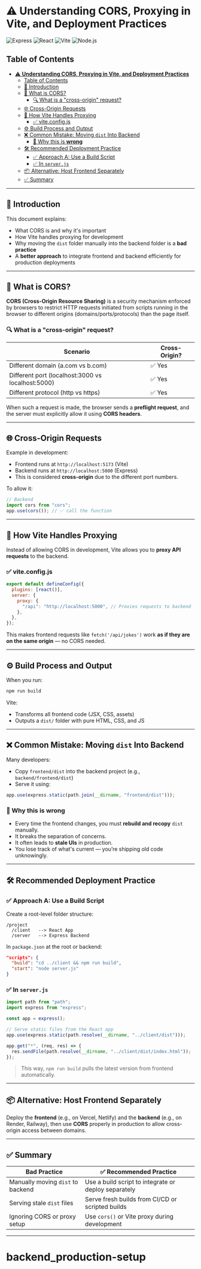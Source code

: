 # ⚠️ **Understanding CORS, Proxying in Vite, and Deployment Practices**

![Express](https://img.shields.io/badge/Express.js-90ee90?style=for-the-badge&logo=express&logoColor=black) ![React](https://img.shields.io/badge/React-20232a?style=for-the-badge&logo=react&logoColor=61dafb) ![Vite](https://img.shields.io/badge/Vite-646cff?style=for-the-badge&logo=vite&logoColor=yellow) ![Node.js](https://img.shields.io/badge/Node.js-339933?style=for-the-badge&logo=node.js&logoColor=white)

## Table of Contents

- [⚠️ **Understanding CORS, Proxying in Vite, and Deployment Practices**](#️-understanding-cors-proxying-in-vite-and-deployment-practices)
  - [Table of Contents](#table-of-contents)
  - [🧾 Introduction](#-introduction)
  - [🔐 What is CORS?](#-what-is-cors)
    - [🔍 What is a "cross-origin" request?](#-what-is-a-cross-origin-request)
  - [🌐 Cross-Origin Requests](#-cross-origin-requests)
  - [🚀 How Vite Handles Proxying](#-how-vite-handles-proxying)
    - [✅ vite.config.js](#-viteconfigjs)
  - [⚙️ Build Process and Output](#️-build-process-and-output)
  - [❌ Common Mistake: Moving `dist` Into Backend](#-common-mistake-moving-dist-into-backend)
    - [🔴 Why this is **wrong**](#-why-this-is-wrong)
  - [🛠️ Recommended Deployment Practice](#️-recommended-deployment-practice)
    - [✅ Approach A: Use a Build Script](#-approach-a-use-a-build-script)
    - [✅ In `server.js`](#-in-serverjs)
  - [📦 Alternative: Host Frontend Separately](#-alternative-host-frontend-separately)
  - [✅ Summary](#-summary)

---

## 🧾 Introduction

This document explains:

- What CORS is and why it's important
- How Vite handles proxying for development
- Why moving the `dist` folder manually into the backend folder is a **bad practice**
- A **better approach** to integrate frontend and backend efficiently for production deployments

---

## 🔐 What is CORS?

**CORS (Cross-Origin Resource Sharing)** is a security mechanism enforced by browsers to restrict HTTP requests initiated from scripts running in the browser to different origins (domains/ports/protocols) than the page itself.

### 🔍 What is a "cross-origin" request?

| Scenario                                          | Cross-Origin? |
| ------------------------------------------------- | ------------- |
| Different domain (a.com vs b.com)                 | ✅ Yes        |
| Different port (localhost:3000 vs localhost:5000) | ✅ Yes        |
| Different protocol (http vs https)                | ✅ Yes        |

When such a request is made, the browser sends a **preflight request**, and the server must explicitly allow it using **CORS headers**.

---

## 🌐 Cross-Origin Requests

Example in development:

- Frontend runs at `http://localhost:5173` (Vite)
- Backend runs at `http://localhost:5000` (Express)
- This is considered **cross-origin** due to the different port numbers.

To allow it:

```js
// Backend
import cors from "cors";
app.use(cors()); // ✅ call the function
```

---

## 🚀 How Vite Handles Proxying

Instead of allowing CORS in development, Vite allows you to **proxy API requests** to the backend.

### ✅ vite.config.js

```js
export default defineConfig({
  plugins: [react()],
  server: {
    proxy: {
      "/api": "http://localhost:5000", // Proxies requests to backend
    },
  },
});
```

This makes frontend requests like `fetch('/api/jokes')` work **as if they are on the same origin** — no CORS needed.

---

## ⚙️ Build Process and Output

When you run:

```bash
npm run build
```

Vite:

- Transforms all frontend code (JSX, CSS, assets)
- Outputs a `dist/` folder with pure HTML, CSS, and JS

---

## ❌ Common Mistake: Moving `dist` Into Backend

Many developers:

- Copy `frontend/dist` into the backend project (e.g., `backend/frontend/dist`)
- Serve it using:

```js
app.use(express.static(path.join(__dirname, "frontend/dist")));
```

### 🔴 Why this is **wrong**

- Every time the frontend changes, you must **rebuild and recopy** `dist` manually.
- It breaks the separation of concerns.
- It often leads to **stale UIs** in production.
- You lose track of what's current — you’re shipping old code unknowingly.

---

## 🛠️ Recommended Deployment Practice

### ✅ Approach A: Use a Build Script

Create a root-level folder structure:

```folder
/project
  /client   --> React App
  /server   --> Express Backend
```

In `package.json` at the root or backend:

```json
"scripts": {
  "build": "cd ../client && npm run build",
  "start": "node server.js"
}
```

### ✅ In `server.js`

```js
import path from "path";
import express from "express";

const app = express();

// Serve static files from the React app
app.use(express.static(path.resolve(__dirname, "../client/dist")));

app.get("*", (req, res) => {
  res.sendFile(path.resolve(__dirname, "../client/dist/index.html"));
});
```

> This way, `npm run build` pulls the latest version from frontend automatically.

---

## 📦 Alternative: Host Frontend Separately

Deploy the **frontend** (e.g., on Vercel, Netlify) and the **backend** (e.g., on Render, Railway), then use **CORS** properly in production to allow cross-origin access between domains.

---

## ✅ Summary

| Bad Practice                      | ✅ Recommended Practice                              |
| --------------------------------- | ---------------------------------------------------- |
| Manually moving `dist` to backend | Use a build script to integrate or deploy separately |
| Serving stale `dist` files        | Serve fresh builds from CI/CD or scripted builds     |
| Ignoring CORS or proxy setup      | Use `cors()` or Vite proxy during development        |

---
# backend_production-setup
